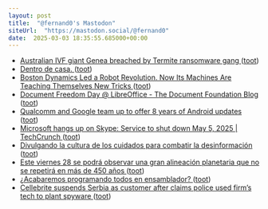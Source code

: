 ```yaml
---
layout: post
title:  "@fernand0's Mastodon"
siteUrl:  "https://mastodon.social/@fernand0"
date:  2025-03-03 18:35:55.685000+00:00
---
```

*  [Australian IVF giant Genea breached by Termite ransomware gang ](https://www.bleepingcomputer.com/news/security/australian-ivf-giant-genea-breached-by-termite-ransomware-gang) ([toot](https://mastodon.social/@fernand0/114099942567635942))
*  [Dentro de casa. ](https://avecesunafoto.wordpress.com/2025/03/03/dentro-de-casa) ([toot](https://mastodon.social/@fernand0/114099845725756874))
*  [Boston Dynamics Led a Robot Revolution. Now Its Machines Are Teaching Themselves New Tricks ](https://www.wired.com/story/boston-dynamics-led-a-robot-revolution-now-its-machines-are-teaching-themselves-new-tricks) ([toot](https://mastodon.social/@fernand0/114099606480622368))
*  [Document Freedom Day @ LibreOffice - The Document Foundation Blog ](https://blog.documentfoundation.org/blog/2025/02/26/dfd-at-libreoffice) ([toot](https://mastodon.social/@fernand0/114099421948497167))
*  [Qualcomm and Google team up to offer 8 years of Android updates ](https://arstechnica.com/gadgets/2025/02/qualcomm-and-google-team-up-to-offer-8-years-of-android-updates) ([toot](https://mastodon.social/@fernand0/114099254806167643))
*  [Microsoft hangs up on Skype: Service to shut down May 5, 2025 \| TechCrunch ](https://techcrunch.com/2025/02/28/microsoft-hangs-up-on-skype-service-to-shut-down-may-5-2025) ([toot](https://mastodon.social/@fernand0/114098417731628366))
*  [Divulgando la cultura de los cuidados para combatir la desinformación ](https://www.unizar.es/actualidad/vernoticia_ng.php?id=8849) ([toot](https://mastodon.social/@fernand0/114098180622964518))
*  [Este viernes 28 se podrá observar una gran alineación planetaria que no se repetirá en más de 450 años ](https://www.unizar.es/actualidad/vernoticia_ng.php?id=8849) ([toot](https://mastodon.social/@fernand0/114097936037137225))
*  [¿Acabaremos programando todos en ensamblador? ](https://www.datanalytics.com/2025/02/27/programacion-ensamblador) ([toot](https://mastodon.social/@fernand0/114097722024569694))
*  [Cellebrite suspends Serbia as customer after claims police used firm’s tech to plant spyware   ](https://devnews.tech/cellebrite-suspends-serbia-as-customer-after-claims-police-used-firms-tech-to-plant-spyware/) ([toot](https://mastodon.social/@fernand0/114096048731697352))
